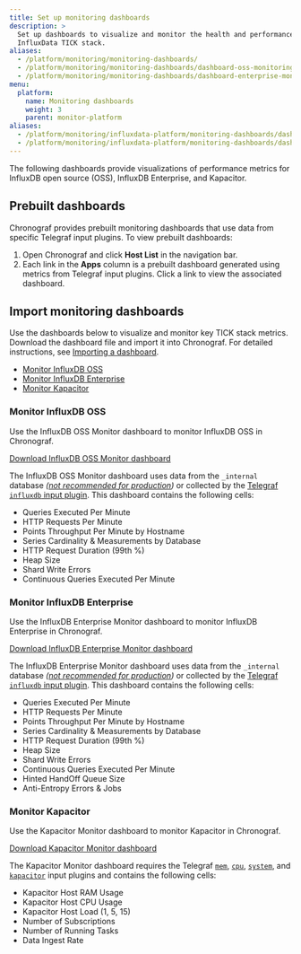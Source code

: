 ```yaml
---
title: Set up monitoring dashboards
description: >
  Set up dashboards to visualize and monitor the health and performance of your
  InfluxData TICK stack.
aliases:
  - /platform/monitoring/monitoring-dashboards/
  - /platform/monitoring/monitoring-dashboards/dashboard-oss-monitoring/ 
  - /platform/monitoring/monitoring-dashboards/dashboard-enterprise-monitoring/
menu:
  platform:
    name: Monitoring dashboards
    weight: 3
    parent: monitor-platform
aliases:
  - /platform/monitoring/influxdata-platform/monitoring-dashboards/dashboard-enterprise-monitoring/
  - /platform/monitoring/influxdata-platform/monitoring-dashboards/dashboard-oss-monitoring/
---
```



The following dashboards provide visualizations of performance metrics for
InfluxDB open source (OSS), InfluxDB Enterprise, and Kapacitor.

## Prebuilt dashboards
Chronograf provides prebuilt monitoring dashboards that use data from specific
Telegraf input plugins. To view prebuilt dashboards:

1. Open Chronograf and click **Host List** in the navigation bar.
2. Each link in the **Apps** column is a prebuilt dashboard generated using metrics
   from Telegraf input plugins.
   Click a link to view the associated dashboard.

## Import monitoring dashboards
Use the dashboards below to visualize and monitor key TICK stack metrics.
Download the dashboard file and import it into Chronograf.
For detailed instructions, see [Importing a dashboard](/chronograf/latest/administration/import-export-dashboards/#importing-a-dashboard).

- [Monitor InfluxDB OSS](#monitor-influxdb-oss)
- [Monitor InfluxDB Enterprise](#monitor-influxdb-enterprise)
- [Monitor Kapacitor](#monitor-kapacitor)

### Monitor InfluxDB OSS
Use the InfluxDB OSS Monitor dashboard to monitor InfluxDB OSS in Chronograf.

<a class="btn download" href="/downloads/influxdb-oss-monitor-dashboard.json" download target="\_blank">Download InfluxDB OSS Monitor dashboard</a>

The InfluxDB OSS Monitor dashboard uses data from the `_internal` database
_([not recommended for production](/platform/monitoring/influxdata-platform/internal-vs-external/#disable-the-internal-database-in-production-clusters))_
or collected by the [Telegraf `influxdb` input plugin](https://github.com/influxdata/telegraf/tree/master/plugins/inputs/influxdb).
This dashboard contains the following cells:  

- Queries Executed Per Minute
- HTTP Requests Per Minute
- Points Throughput Per Minute by Hostname
- Series Cardinality & Measurements by Database
- HTTP Request Duration (99th %)
- Heap Size
- Shard Write Errors
- Continuous Queries Executed Per Minute

### Monitor InfluxDB Enterprise
Use the InfluxDB Enterprise Monitor dashboard to monitor InfluxDB Enterprise in Chronograf.

<a class="btn download" href="/downloads/influxdb-enterprise-monitor-dashboard.json" download target="\_blank">Download InfluxDB Enterprise Monitor dashboard</a>

The InfluxDB Enterprise Monitor dashboard uses data from the `_internal` database
_([not recommended for production](/platform/monitoring/influxdata-platform/internal-vs-external/#disable-the-internal-database-in-production-clusters))_
or collected by the [Telegraf `influxdb` input plugin](https://github.com/influxdata/telegraf/tree/master/plugins/inputs/influxdb).
This dashboard contains the following cells:

- Queries Executed Per Minute
- HTTP Requests Per Minute
- Points Throughput Per Minute by Hostname
- Series Cardinality & Measurements by Database
- HTTP Request Duration (99th %)
- Heap Size
- Shard Write Errors
- Continuous Queries Executed Per Minute
- Hinted HandOff Queue Size
- Anti-Entropy Errors & Jobs

### Monitor Kapacitor
Use the Kapacitor Monitor dashboard to monitor Kapacitor in Chronograf.

<a class="btn download" href="/downloads/kapacitor-monitor-dashboard.json" download target="\_blank">Download Kapacitor Monitor dashboard</a>

The Kapacitor Monitor dashboard requires the Telegraf
[`mem`](https://github.com/influxdata/telegraf/tree/master/plugins/inputs/mem),
[`cpu`](https://github.com/influxdata/telegraf/tree/master/plugins/inputs/cpu),
[`system`](https://github.com/influxdata/telegraf/tree/master/plugins/inputs/system),
and [`kapacitor`](https://github.com/influxdata/telegraf/tree/master/plugins/inputs/kapacitor)
input plugins and contains the following cells:

- Kapacitor Host RAM Usage
- Kapacitor Host CPU Usage
- Kapacitor Host Load (1, 5, 15)
- Number of Subscriptions
- Number of Running Tasks
- Data Ingest Rate
